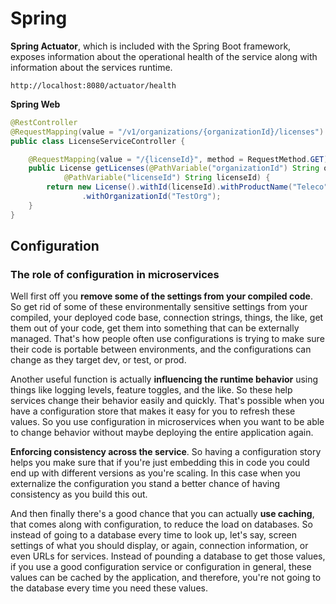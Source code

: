 # Spring

**Spring Actuator**, which is included with the Spring Boot framework, exposes information about the operational health of the service along with information about the services runtime.

```
http://localhost:8080/actuator/health
```
**Spring Web**

```java
@RestController
@RequestMapping(value = "/v1/organizations/{organizationId}/licenses")
public class LicenseServiceController {

	@RequestMapping(value = "/{licenseId}", method = RequestMethod.GET)
	public License getLicenses(@PathVariable("organizationId") String organizationId,
			@PathVariable("licenseId") String licenseId) {
		return new License().withId(licenseId).withProductName("Teleco").withLicenseType("Seat")
				.withOrganizationId("TestOrg");
	}
}
```

## Configuration

### The role of configuration in microservices

Well first off you **remove some of the settings from your compiled code**. So get rid of some of these environmentally sensitive settings from your compiled, your deployed code base, connection strings, things, the like, get them out of your code, get them into something that can be externally managed. That's how people often use configurations is trying to make sure their code is portable between environments, and the configurations can change as they target dev, or test, or prod. 

Another useful function is actually **influencing the runtime behavior** using things like logging levels, feature toggles, and the like. So these help services change their behavior easily and quickly. That's possible when you have a configuration store that makes it easy for you to refresh these values. So you use configuration in microservices when you want to be able to change behavior without maybe deploying the entire application again. 

**Enforcing consistency across the service**. So having a configuration story helps you make sure that if you're just embedding this in code you could end up with different versions as you're scaling. In this case when you externalize the configuration you stand a better chance of having consistency as you build this out. 

And then finally there's a good chance that you can actually **use caching**, that comes along with configuration, to reduce the load on databases. So instead of going to a database every time to look up, let's say, screen settings of what you should display, or again, connection information, or even URLs for services. Instead of pounding a database to get those values, if you use a good configuration service or configuration in general, these values can be cached by the application, and therefore, you're not going to the database every time you need these values.
